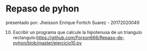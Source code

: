 # Repaso de pyhon

presentado por: Jheisson Enrique Fortich Suarez - 20172020049

10. Escribir un programa que calcule la hipotenusa de un triangulo rectangulo:https://github.com/Forson666/Repaso-de-pyhon/blob/master/ejercicio10.py
